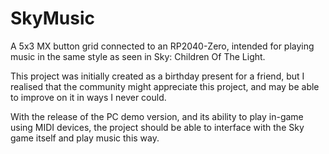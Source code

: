 # SkyMusic
 
A 5x3 MX button grid connected to an RP2040-Zero, intended for playing music in the same style as seen in Sky: Children Of The Light.

This project was initially created as a birthday present for a friend, but I realised that the community might appreciate this project, and may be able to improve on it in ways I never could.



With the release of the PC demo version, and its ability to play in-game using MIDI devices, the project should be able to interface with the Sky game itself and play music this way.
